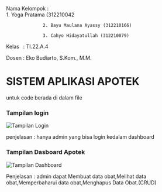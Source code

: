 Nama Kelompok  :  
                  1. Yoga Pratama (312210042
                
                  2. Bayu Maulana Ayassy (312210166)
                 
                  3. Cahyo Hidayatullah (312210079)

Kelas          : TI.22.A.4

Dosen          : Eko Budiarto, S.Kom., M.M.

# SISTEM APLIKASI APOTEK

untuk code berada di dalam file 


### Tampilan login 

![Tampilan Login](https://github.com/user-attachments/assets/4fbad4a3-838c-4ec6-8c5e-e5ccedce6078)


penjelasan : hanya admin yang bisa login kedalam dashboard


### Tampilan Dasboard Apotek

![Tampilan Dashboard](https://github.com/user-attachments/assets/f9743f67-eb0a-408c-a5c5-7b4eb94c890e)


Penjelasan : admin dapat Membuat data obat,Melihat data obat,Memperbaharui data obat,Menghapus Data Obat.(CRUD)


 
